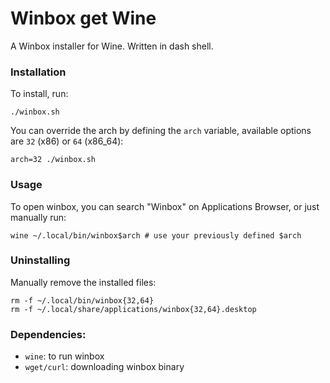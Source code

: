 # Winbox get Wine
A Winbox installer for Wine. Written in dash shell.

### Installation
To install, run:

    ./winbox.sh

You can override the arch by defining the `arch` variable, available options are `32` (x86) or `64` (x86_64):

    arch=32 ./winbox.sh
    
### Usage

To open winbox, you can search "Winbox" on Applications Browser, or just manually run:

    wine ~/.local/bin/winbox$arch # use your previously defined $arch

### Uninstalling
Manually remove the installed files:

    rm -f ~/.local/bin/winbox{32,64}
    rm -f ~/.local/share/applications/winbox{32,64}.desktop

### Dependencies:
- `wine`: to run winbox
- `wget/curl`: downloading winbox binary
